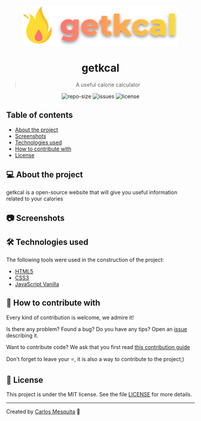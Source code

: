 <div align="center">
  <img src="./assets/images/logo.svg" alt="getkcal" />

  <h1>
    getkcal
  </h1>
  <blockquote>
    A useful calorie calculator
  </blockquote>
  <div id="badges">
    <img src="https://img.shields.io/github/repo-size/carlos3g/getkcal?color=4000FF" alt="repo-size" />
    <img src="https://img.shields.io/github/issues-raw/carlos3g/getkcal?color=4000FF" alt="issues" />
    <img src="https://img.shields.io/badge/license-MIT-4000FF" alt="license" />
  </div>
</div>
    
## Table of contents

- [About the project](#-about-the-projects)
- [Screenshots](#-screenshots)
- [Technologies used](#-technologies-used)
- [How to contribute with](#-how-to-contribute-with)
- [License](#-license)

## 💻 About the project

getkcal is a open-source website that will give you useful information related to your calories

## 📷 Screenshots

<!--
<img src=".github/images/mockup.png" alt="Screenshot" width="300"/>
-->

## 🛠 Technologies used

The following tools were used in the construction of the project:

- [HTML5](https://developer.mozilla.org/en-US/docs/Web/Guide/HTML/HTML5)
- [CSS3](https://developer.mozilla.org/en-US/docs/Web/CSS)
- [JavaScript Vanilla](https://developer.mozilla.org/en-US/docs/Web/JavaScript)

## 🤝 How to contribute with

Every kind of contribution is welcome, we admire it!

Is there any problem? Found a bug? Do you have any tips? Open an [issue](https://github.com/carlos3g/getkcal/issues) describing it.

Want to contribute code? We ask that you first read [this contribution guide](https://github.com/firstcontributions/first-contributions)

Don't forget to leave your ⭐, it is also a way to contribute to the project;)

## 📝 License

This project is under the MIT license. See the file [LICENSE](LICENSE) for more details.

---

Created by [Carlos Mesquita](https://github.com/carlos3g) 💜
